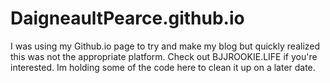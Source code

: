 # DaigneaultPearce.github.io

I was using my Github.io page to try and make my blog but quickly realized this was not the appropriate platform.
Check out BJJROOKIE.LIFE if you're interested.
Im holding some of the code here to clean it up on a later date.
